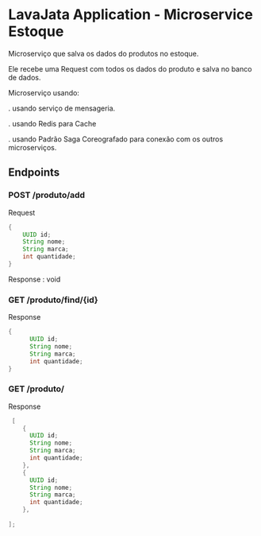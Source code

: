 # LavaJata Application - Microservice Estoque

Microserviço que salva os dados do produtos no estoque. 

Ele recebe uma Request com todos os dados do produto e salva no banco de dados. 


Microserviço usando: 

. usando serviço de mensageria.

. usando Redis para Cache

. usando Padrão Saga Coreografado para conexão com os outros microserviços.

## Endpoints

### POST /produto/add

Request 
```java
{
    UUID id;
    String nome;
    String marca;
    int quantidade;
}
```

Response : void

### GET /produto/find/{id}

Response 
```java
{
      UUID id;
      String nome;
      String marca;
      int quantidade;
}
```


### GET /produto/

Response 
```java
 [
    {
      UUID id;
      String nome;
      String marca;
      int quantidade;
    },
    {
      UUID id;
      String nome;
      String marca;
      int quantidade;
    },
                   
];
```
